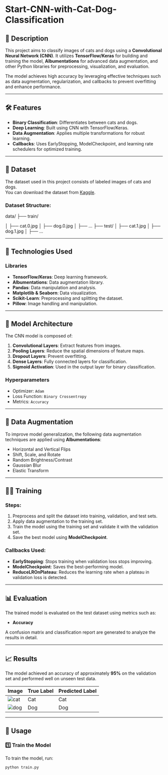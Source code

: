 # Start-CNN-with-Cat-Dog-Classification
 

## 📜 Description  
This project aims to classify images of cats and dogs using a **Convolutional Neural Network (CNN)**. It utilizes **TensorFlow/Keras** for building and training the model, **Albumentations** for advanced data augmentation, and other Python libraries for preprocessing, visualization, and evaluation.  

The model achieves high accuracy by leveraging effective techniques such as data augmentation, regularization, and callbacks to prevent overfitting and enhance performance.  

---

## 🛠️ Features  
- **Binary Classification**: Differentiates between cats and dogs.  
- **Deep Learning**: Built using CNN with TensorFlow/Keras.  
- **Data Augmentation**: Applies multiple transformations for robust learning.  
- **Callbacks**: Uses EarlyStopping, ModelCheckpoint, and learning rate schedulers for optimized training.  

---

## 📂 Dataset  
The dataset used in this project consists of labeled images of cats and dogs.  
You can download the dataset from [Kaggle](https://www.kaggle.com/competitions/dogs-vs-cats-redux-kernels-edition/data).  

### Dataset Structure:  
data/
├── train/

│ ├── cat.0.jpg
│ ├── dog.0.jpg
│ ├── ...
├── test/
│ ├── cat.1.jpg
│ ├── dog.1.jpg
│ ├── ...



---

## 🚀 Technologies Used  

### Libraries  
- **TensorFlow/Keras**: Deep learning framework.  
- **Albumentations**: Data augmentation library.  
- **Pandas**: Data manipulation and analysis.  
- **Matplotlib & Seaborn**: Data visualization.  
- **Scikit-Learn**: Preprocessing and splitting the dataset.  
- **Pillow**: Image handling and manipulation.  

---

## 🧠 Model Architecture  
The CNN model is composed of:  
1. **Convolutional Layers**: Extract features from images.  
2. **Pooling Layers**: Reduce the spatial dimensions of feature maps.  
3. **Dropout Layers**: Prevent overfitting.  
4. **Dense Layers**: Fully connected layers for classification.  
5. **Sigmoid Activation**: Used in the output layer for binary classification.  

### Hyperparameters  
- Optimizer: `Adam`  
- Loss Function: `Binary Crossentropy`  
- Metrics: `Accuracy`  

---

## 🎨 Data Augmentation  
To improve model generalization, the following data augmentation techniques are applied using **Albumentations**:  
- Horizontal and Vertical Flips  
- Shift, Scale, and Rotate  
- Random Brightness/Contrast  
- Gaussian Blur  
- Elastic Transform  

---

## 🏋️‍♂️ Training  
### Steps:  
1. Preprocess and split the dataset into training, validation, and test sets.  
2. Apply data augmentation to the training set.  
3. Train the model using the training set and validate it with the validation set.  
4. Save the best model using **ModelCheckpoint**.  

### Callbacks Used:  
- **EarlyStopping**: Stops training when validation loss stops improving.  
- **ModelCheckpoint**: Saves the best-performing model.  
- **ReduceLROnPlateau**: Reduces the learning rate when a plateau in validation loss is detected.  

---

## 📊 Evaluation  
The trained model is evaluated on the test dataset using metrics such as:  
- **Accuracy**  

A confusion matrix and classification report are generated to analyze the results in detail.  

---

## 📈 Results  
The model achieved an accuracy of approximately **95%** on the validation set and performed well on unseen test data.  

| Image              | True Label | Predicted Label |  
|--------------------|------------|-----------------|  
| ![cat](data/train/cat.0.jpg) | Cat        | Cat             |  
| ![dog](data/train/dog.0.jpg) | Dog        | Dog             |  

---

## 🔧 Usage  

### 1️⃣ Train the Model  
To train the model, run:
```bash  
python train.py  
